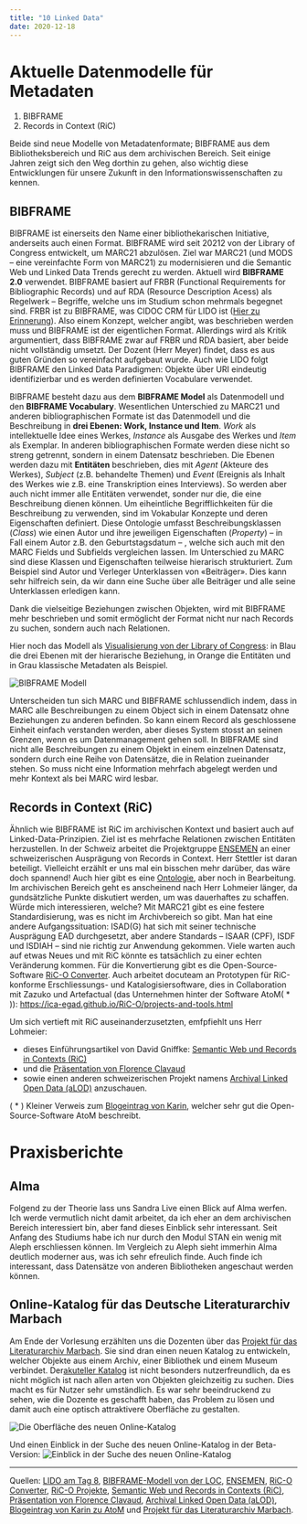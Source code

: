 ```yaml
---
title: "10 Linked Data"
date: 2020-12-18
---
```


# Aktuelle Datenmodelle für Metadaten

1. BIBFRAME
2. Records in Context (RiC)

Beide sind neue Modelle von Metadatenformate; BIBFRAME aus dem Bibliotheksbereich und RiC aus dem archivischen Bereich. Seit einige Jahren zeigt sich den Weg dorthin zu gehen, also wichtig diese Entwicklungen für unsere Zukunft in den Informationswissenschaften zu kennen. 

## BIBFRAME
BIBFRAME ist einerseits den Name einer bibliothekarischen Initiative, anderseits auch einen Format. BIBFRAME wird seit 20212 von der Library of Congress entwickelt, um MARC21 abzulösen. Ziel war MARC21 (und MODS – eine vereinfachte Form von MARC21) zu modernisieren und die Semantic Web und Linked Data Trends gerecht zu werden. Aktuell wird **BIBFRAME 2.0** verwendet.
BIBFRAME basiert auf FRBR (Functional Requirements for Bibliographic Records) und auf RDA (Resource Description Acess) als Regelwerk – Begriffe, welche uns im Studium schon mehrmals begegnet sind. FRBR ist zu BIBFRAME, was CIDOC CRM für LIDO ist ([Hier zu Erinnerung](https://sakura-72.github.io/my-bain-blog/2020/11/27/tag8.html)). Also einem Konzept, welcher angibt, was beschrieben werden muss und BIBFRAME ist der eigentlichen Format. Allerdings wird als Kritik argumentiert, dass BIBFRAME zwar auf FRBR und RDA basiert, aber beide nicht vollständig umsetzt. Der Dozent (Herr Meyer) findet, dass es aus guten Gründen so vereinfacht aufgebaut wurde. Auch wie LIDO folgt BIBFRAME den Linked Data Paradigmen: Objekte über URI eindeutig identifizierbar und es werden definierten Vocabulare verwendet.

BIBFRAME besteht dazu aus dem **BIBFRAME Model** als Datenmodell und den **BIBFRAME Vocabulary**. Wesentlichen Unterschied zu MARC21 und anderen bibliographischen Formate ist das Datenmodell und die Beschreibung in **drei Ebenen: Work, Instance und Item**. *Work* als intellektuelle Idee eines Werkes, *Instance* als Ausgabe des Werkes und *Item* als Exemplar. In anderen bibliographischen Formate werden diese nicht so streng getrennt, sondern in einem Datensatz beschrieben. Die Ebenen werden dazu mit **Entitäten** beschrieben, dies mit *Agent* (Akteure des Werkes), *Subject* (z.B. behandelte Themen) und *Event* (Ereignis als Inhalt des Werkes wie z.B. eine Transkription eines Interviews). So werden aber auch nicht immer alle Entitäten verwendet, sonder nur die, die eine Beschreibung dienen können.
Um eiheintliche Begrifflichkeiten für die Beschreibung zu verwenden, sind im Vokabular Konzepte und deren Eigenschaften definiert. Diese Ontologie umfasst Beschreibungsklassen (*Class*) wie einen Autor und ihre jeweiligen Eigenschaften (*Property*) – in Fall einem Autor z.B. den Geburtstagsdatum – , welche sich auch mit den MARC Fields und Subfields vergleichen lassen. Im Unterschied zu MARC sind diese Klassen und Eigenschaften teilweise hierarisch strukturiert. Zum Beispiel sind Autor und Verleger Unterklassen von «Beiträger». Dies kann sehr hilfreich sein, da wir dann eine Suche über alle Beiträger und alle seine Unterklassen erledigen kann.

Dank die vielseitige Beziehungen zwischen Objekten, wird mit BIBFRAME mehr beschrieben und somit ermöglicht der Format nicht nur nach Records zu suchen, sondern auch nach Relationen.

Hier noch das Modell als [Visualisierung von der Library of Congress](https://www.loc.gov/bibframe/docs/bibframe2-model.html): in Blau die drei Ebenen mit der hierarische Beziehung, in Orange die Entitäten und in Grau klassische Metadaten als Beispiel.

![BIBFRAME Modell](https://sakura-72.github.io/my-bain-blog/images/BIBFRAME_modell.jpg)

Unterscheiden tun sich MARC und BIBFRAME schlussendlich indem, dass in MARC alle Beschreibungen zu einem Object sich in einem Datensatz ohne Beziehungen zu anderen befinden. So kann einem Record als geschlossene Einheit einfach verstanden werden, aber dieses System stosst an seinen Grenzen, wenn es um Datenmanagement gehen soll. In BIBFRAME sind nicht alle Beschreibungen zu einem Objekt in einem einzelnen Datensatz, sondern durch eine Reihe von Datensätze, die in Relation zueinander stehen. So muss nicht eine Information mehrfach abgelegt werden und mehr Kontext als bei MARC wird lesbar.

## Records in Context (RiC)
Ähnlich wie BIBFRAME ist RiC im archivischen Kontext und basiert auch auf Linked-Data-Prinzipien. Ziel ist es mehrfache Relationen zwischen Entitäten herzustellen.
In der Schweiz arbeitet die Projektgruppe [ENSEMEN](https://vsa-aas.ch/arbeitsgruppen/projektgruppe-ensemen/) an einer schweizerischen Ausprägung von Records in Context. Herr Stettler ist daran beteiligt. Vielleicht erzählt er uns mal ein bisschen mehr darüber, das wäre doch spannend!
Auch hier gibt es eine [Ontologie](https://www.ica.org/standards/RiC/ontology), aber noch in Bearbeitung. Im archivischen Bereich geht es anscheinend nach Herr Lohmeier länger, da gundsätzliche Punkte diskutiert werden, um was dauerhaftes zu schaffen. Würde mich interessieren, welche?
Mit MARC21 gibt es eine festere Standardisierung, was es nicht im Archivbereich so gibt. Man hat eine andere Aufgangssituation: ISAD(G) hat sich mit seiner technische Ausprägung EAD durchgesetzt, aber andere Standards – ISAAR (CPF), ISDF und ISDIAH – sind nie richtig zur Anwendung gekommen. Viele warten auch auf etwas Neues und mit RiC könnte es tatsächlich zu einer echten Veränderung kommen. 
Für die Konvertierung gibt es die Open-Source-Software [RiC-O Converter](https://github.com/ArchivesNationalesFR/rico-converter). 
Auch arbeitet docuteam an Prototypen für RiC-konforme Erschliessungs- und Katalogisiersoftware, dies in Collaboration mit Zazuko und Artefactual (das Unternehmen hinter der Software AtoM( * )): https://ica-egad.github.io/RiC-O/projects-and-tools.html

Um sich vertieft mit RiC auseinanderzusetzten, emfpfiehlt uns Herr Lohmeier:
* dieses Einführungsartikel von David Gniffke: [Semantic Web und Records in Contexts (RiC)](https://archivwelt.hypotheses.org/1982)
* und die [Präsentation von Florence Clavaud](https://f.hypotheses.org/wp-content/blogs.dir/2167/files/2020/0/20200128_2_RecordsInContexts_englishVersionAdded1003.pdf)
* sowie einen anderen schweizerischen Projekt namens [Archival Linked Open Data (aLOD)](http://www.alod.ch) anzuschauen.

( * ) Kleiner Verweis zum [Blogeintrag von Karin](https://kkbuhler.github.io/BAIN/2020/10/16/tag5.html), welcher sehr gut die Open-Source-Software AtoM beschreibt.

# Praxisberichte
## Alma
Folgend zu der Theorie lass uns Sandra Live einen Blick auf Alma werfen. Ich werde vermutlich nicht damit arbeitet, da ich eher an dem archivischen Bereich interessiert bin, aber fand dieses Einblick sehr interessant. Seit Anfang des Studiums habe ich nur durch den Modul STAN ein wenig mit Aleph erschliessen können. Im Vergleich zu Aleph sieht immerhin Alma deutlich moderner aus, was ich sehr efreulich finde. Auch finde ich interessant, dass Datensätze von anderen Bibliotheken angeschaut werden können.

## Online-Katalog für das Deutsche Literaturarchiv Marbach
Am Ende der Vorlesung erzählten uns die Dozenten über das [Projekt für das Literaturarchiv Marbach](https://nbn-resolving.org/urn:nbn:de:0290-opus4-161900). Sie sind dran einen neuen Katalog zu entwickeln, welcher Objekte aus einem Archiv, einer Bibliothek und einem Museum verbindet. Der[akuteller Katalog](https://www.dla-marbach.de/katalog/) ist nicht besonders nutzerfreundlich, da es nicht möglich ist nach allen arten von Objekten gleichzeitig zu suchen. Dies macht es für Nutzer sehr umständlich. Es war sehr beeindruckend zu sehen, wie die Dozente es geschafft haben, das Problem zu lösen und damit auch eine optisch attraktivere Oberfläche zu gestalten. 

![Die Oberfläche des neuen Online-Katalog](https://sakura-72.github.io/my-bain-blog/images/marbach_oberflaeche.png)

Und einen Einblick in der Suche des neuen Online-Katalog in der Beta-Version:
![Einblick in der Suche des neuen Online-Katalog](https://sakura-72.github.io/my-bain-blog/images/marbach_suche.png)

*** 
Quellen: [LIDO am Tag 8](https://sakura-72.github.io/my-bain-blog/2020/11/27/tag8.html), [BIBFRAME-Modell von der LOC](https://www.loc.gov/bibframe/docs/bibframe2-model.html), [ENSEMEN](https://vsa-aas.ch/arbeitsgruppen/projektgruppe-ensemen/), [RiC-O Converter](https://github.com/ArchivesNationalesFR/rico-converter), [RiC-O Projekte](https://ica-egad.github.io/RiC-O/projects-and-tools.html), [Semantic Web und Records in Contexts (RiC)](https://archivwelt.hypotheses.org/1982), [Präsentation von Florence Clavaud](https://f.hypotheses.org/wp-content/blogs.dir/2167/files/2020/0/20200128_2_RecordsInContexts_englishVersionAdded1003.pdf),  [Archival Linked Open Data (aLOD)](http://www.alod.ch), [Blogeintrag von Karin zu AtoM](https://kkbuhler.github.io/BAIN/2020/10/16/tag5.html) und [Projekt für das Literaturarchiv Marbach](https://nbn-resolving.org/urn:nbn:de:0290-opus4-161900).
